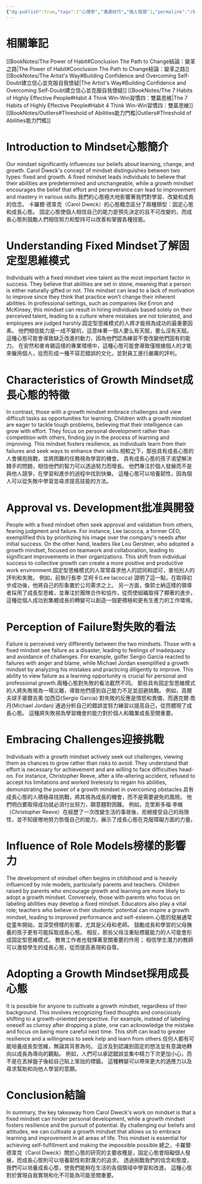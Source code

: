 ```yaml
---
{"dg-publish":true,"tags":["心理學","溝通技巧","個人發展"],"permalink":"/book-notes/mindset/","dgPassFrontmatter":true,"created":"2024-11-24T10:41:52.463+08:00","updated":"2024-11-28T13:16:27.211+08:00"}
---
```


# 相關筆記
[[BookNotes/The Power of Habit#Conclusion The Path to Change結論：變革之路\|The Power of Habit#Conclusion The Path to Change結論：變革之路]]
[[BookNotes/The Artist's Way#Building Confidence and Overcoming Self-Doubt建立信心並克服自我懷疑\|The Artist's Way#Building Confidence and Overcoming Self-Doubt建立信心並克服自我懷疑]]
[[BookNotes/The 7 Habits of Highly Effective People#Habit 4 Think Win-Win習慣四：雙贏思維\|The 7 Habits of Highly Effective People#Habit 4 Think Win-Win習慣四：雙贏思維]]
[[BookNotes/Outliers#Threshold of Abilities能力門檻\|Outliers#Threshold of Abilities能力門檻]]
# Introduction to Mindset心態簡介

Our mindset significantly influences our beliefs about learning, change, and growth. Carol Dweck's concept of mindset distinguishes between two types: fixed and growth. A fixed mindset leads individuals to believe that their abilities are predetermined and unchangeable, while a growth mindset encourages the belief that effort and perseverance can lead to improvement and mastery in various skills.我們的心態極大地影響著我們對學習、改變和成長的信念。 卡羅爾·德韋克（Carol Dweck）的心態概念區分了兩種類型：固定心態和成長心態。 固定心態使個人相信自己的能力是預先決定的且不可改變的，而成長心態則鼓勵人們相信努力和堅持可以改善和掌握各種技能。

# Understanding Fixed Mindset了解固定型思維模式

Individuals with a fixed mindset view talent as the most important factor in success. They believe that abilities are set in stone, meaning that a person is either naturally gifted or not. This mindset can lead to a lack of motivation to improve since they think that practice won’t change their inherent abilities. In professional settings, such as companies like Enron and McKinsey, this mindset can result in hiring individuals based solely on their perceived talent, leading to a culture where mistakes are not tolerated, and employees are judged harshly.固定型思維模式的人將才能視為成功的最重要因素。 他們相信能力是一成不變的，這意味著一個人要么有天賦，要么沒有天賦。 這種心態可能會導致缺乏改進的動力，因為他們認為練習不會改變他們固有的能力。 在安然和麥肯錫這樣的專業環境中，這種心態可能會導致僅根據個人的才能來僱用個人，從而形成一種不容忍錯誤的文化，並對員工進行嚴厲的評判。

# Characteristics of Growth Mindset成長心態的特徵

In contrast, those with a growth mindset embrace challenges and view difficult tasks as opportunities for learning. Children with a growth mindset are eager to tackle tough problems, believing that their intelligence can grow with effort. They focus on personal development rather than competition with others, finding joy in the process of learning and improving. This mindset fosters resilience, as individuals learn from their failures and seek ways to enhance their skills.相較之下，那些具有成長心態的人會擁抱挑戰，並將困難的任務視為學習的機會。 具有成長心態的孩子渴望解決棘手的問題，相信他們的智力可以透過努力而增長。 他們專注於個人發展而不是與他人競爭，在學習和進步的過程中找到快樂。 這種心態可以培養韌性，因為個人可以從失敗中學習並尋求提高技能的方法。

# Approval vs. Development批准與開發

People with a fixed mindset often seek approval and validation from others, fearing judgment and failure. For instance, Lee Iacocca, a former CEO, exemplified this by prioritizing his image over the company's needs after initial success. On the other hand, leaders like Lou Gerstner, who adopted a growth mindset, focused on teamwork and collaboration, leading to significant improvements in their organizations. This shift from individual success to collective growth can create a more positive and productive work environment.固定型思維模式的人常常尋求他人的認同和認可，害怕別人的評判和失敗。 例如，前執行長李·艾柯卡(Lee Iacocca) 證明了這一點，在取得初步成功後，他將自己的形象置於公司需求之上。 另一方面，像郭士納這樣的領導者採用了成長型思維，並專注於團隊合作和協作，從而使組織取得了顯著的進步。 這種從個人成功到集體成長的轉變可以創造一個更積極和更有生產力的工作環境。

# Perception of Failure對失敗的看法

Failure is perceived very differently between the two mindsets. Those with a fixed mindset see failure as a disaster, leading to feelings of inadequacy and avoidance of challenges. For example, golfer Sergio Garcia reacted to failures with anger and blame, while Michael Jordan exemplified a growth mindset by analyzing his mistakes and practicing diligently to improve. This ability to view failure as a learning opportunity is crucial for personal and professional growth.兩種心態對失敗的看法截然不同。 那些具有固定型思維模式的人將失敗視為一場災難，導致他們感到自己能力不足並迴避挑戰。 例如，高爾夫球手塞爾吉奧·加西亞(Sergio Garcia) 對失敗的反應是憤怒和責備，而邁克爾·喬丹(Michael Jordan) 通過分析自己的錯誤並努力練習以提高自己，從而體現了成長心態。 這種將失敗視為學習機會的能力對於個人和職業成長至關重要。

# Embracing Challenges迎接挑戰

Individuals with a growth mindset actively seek out challenges, viewing them as chances to grow rather than risks to avoid. They understand that effort is necessary for achievement and are willing to face difficulties head-on. For instance, Christopher Reeve, after a life-altering accident, refused to accept his limitations and worked tirelessly to regain his abilities, demonstrating the power of a growth mindset in overcoming obstacles.具有成長心態的人積極尋找挑戰，將其視為成長的機會，而不是需要避免的風險。 他們明白要取得成功就必須付出努力，願意麵對困難。 例如，克里斯多福·李維（Christopher Reeve）在經歷了一次改變生活的事故後，拒絕接受自己的局限性，並不知疲倦地努力恢復自己的能力，展示了成長心態在克服障礙方面的力量。

# Influence of Role Models榜樣的影響力

The development of mindset often begins in childhood and is heavily influenced by role models, particularly parents and teachers. Children raised by parents who encourage growth and learning are more likely to adopt a growth mindset. Conversely, those with parents who focus on labeling abilities may develop a fixed mindset. Educators also play a vital role; teachers who believe in their students’ potential can inspire a growth mindset, leading to improved performance and self-esteem.心態的發展通常從童年開始，並深受榜樣的影響，尤其是父母和老師。 鼓勵成長和學習的父母撫養的孩子更有可能採取成長心態。 相反，那些父母注重貼標籤能力的人可能會形成固定型思維模式。 教育工作者也發揮著至關重要的作用； 相信學生潛力的教師可以激發學生的成長心態，從而提高表現和自尊。

# Adopting a Growth Mindset採用成長心態

It is possible for anyone to cultivate a growth mindset, regardless of their background. This involves recognizing fixed thoughts and consciously shifting to a growth-oriented perspective. For example, instead of labeling oneself as clumsy after dropping a plate, one can acknowledge the mistake and focus on being more careful next time. This shift can lead to greater resilience and a willingness to seek help and learn from others.任何人都有可能培養成長型思維，無論其背景為何。 這涉及到認識到固定的想法並有意識地轉向以成長為導向的觀點。 例如，人們可以承認錯誤並集中精力下次更加小心，而不是在丟掉盤子後給自己貼上笨拙的標籤。 這種轉變可以帶來更大的適應力以及尋求幫助和向他人學習的意願。

# Conclusion結論

In summary, the key takeaway from Carol Dweck's work on mindset is that a fixed mindset can hinder personal development, while a growth mindset fosters resilience and the pursuit of potential. By challenging our beliefs and attitudes, we can cultivate a growth mindset that allows us to embrace learning and improvement in all areas of life. This mindset is essential for achieving self-fulfillment and making the impossible possible.總之，卡羅爾·德韋克（Carol Dweck）關於心態的研究的主要收穫是，固定心態會阻礙個人發展，而成長心態則可以培養韌性和對潛力的追求。 透過挑戰我們的信念和態度，我們可以培養成長心態，使我們能夠在生活的各個領域中學習和改進。 這種心態對於實現自我實現和化不可能為可能至關重要。